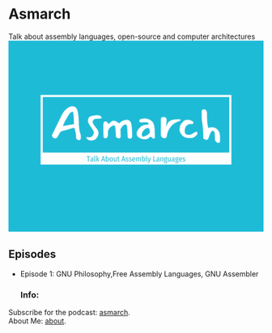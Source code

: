 # Asmarch
Talk about assembly languages, open-source and computer architectures
![asmarch logo](asmarch.png "asmarch logo")
## Episodes
+ Episode 1: GNU Philosophy,Free Assembly Languages, GNU Assembler

  ### Info: 
Subscribe for the podcast: [asmarch](https://vrstanchev.github.io/asmarch/feed.xml).  
About Me: [about](https://vrstanchev.github.io/vrstanchev).
